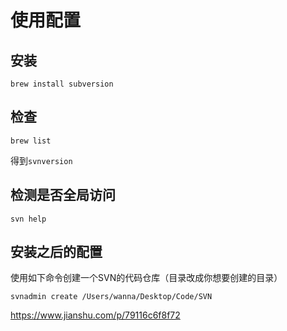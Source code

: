# 使用配置

## 安装

```shell
brew install subversion
```



## 检查

```shell
brew list
```

得到`svnversion`



## 检测是否全局访问

```shell
svn help
```



## 安装之后的配置

使用如下命令创建一个SVN的代码仓库（目录改成你想要创建的目录）

```shell
svnadmin create /Users/wanna/Desktop/Code/SVN
```



https://www.jianshu.com/p/79116c6f8f72